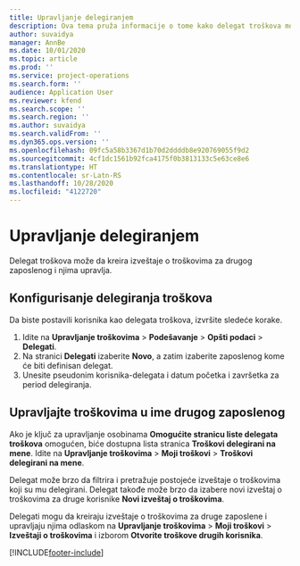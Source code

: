 ```yaml
---
title: Upravljanje delegiranjem
description: Ova tema pruža informacije o tome kako delegat troškova može da kreira izveštaje o troškovima za drugog zaposlenog i njima upravlja.
author: suvaidya
manager: AnnBe
ms.date: 10/01/2020
ms.topic: article
ms.prod: ''
ms.service: project-operations
ms.search.form: ''
audience: Application User
ms.reviewer: kfend
ms.search.scope: ''
ms.search.region: ''
ms.author: suvaidya
ms.search.validFrom: ''
ms.dyn365.ops.version: ''
ms.openlocfilehash: 09fc5a58b3367d1b70d2ddddb8e920769055f9d2
ms.sourcegitcommit: 4cf1dc1561b92fca4175f0b3813133c5e63ce8e6
ms.translationtype: HT
ms.contentlocale: sr-Latn-RS
ms.lasthandoff: 10/28/2020
ms.locfileid: "4122720"
---
```

# <a name="manage-delegation"></a>Upravljanje delegiranjem
Delegat troškova može da kreira izveštaje o troškovima za drugog zaposlenog i njima upravlja.

## <a name="configuring-expense-delegation"></a>Konfigurisanje delegiranja troškova

Da biste postavili korisnika kao delegata troškova, izvršite sledeće korake. 
1. Idite na **Upravljanje troškovima** > **Podešavanje** > **Opšti podaci** > **Delegati**. 
2. Na stranici **Delegati** izaberite **Novo**, a zatim izaberite zaposlenog kome će biti definisan delegat. 
3. Unesite pseudonim korisnika-delegata i datum početka i završetka za period delegiranja.

## <a name="manage-expenses-on-behalf-of-another-employee"></a>Upravljajte troškovima u ime drugog zaposlenog

Ako je ključ za upravljanje osobinama **Omogućite stranicu liste delegata troškova** omogućen, biće dostupna lista stranica **Troškovi delegirani na mene**. Idite na **Upravljanje troškovima** > **Moji troškovi** > **Troškovi delegirani na mene**.

Delegat može brzo da filtrira i pretražuje postojeće izveštaje o troškovima koji su mu delegirani. Delegat takođe može brzo da izabere novi izveštaj o troškovima za druge korisnike **Novi izveštaj o troškovima**.

Delegati mogu da kreiraju izveštaje o troškovima za druge zaposlene i upravljaju njima odlaskom na **Upravljanje troškovima** > **Moji troškovi** > **Izveštaji o troškovima** i izborom **Otvorite troškove drugih korisnika**.


[!INCLUDE[footer-include](../includes/footer-banner.md)]